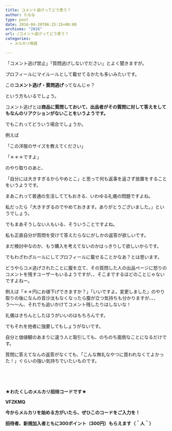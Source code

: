 ```yaml
---
title: コメント逃げってどう思う？
author: たなな
type: post
date: 2016-04-26T06:25:15+00:00
archives: "2016"
url: /コメント逃げってどう思う？
categories:
  - メルカリ用語

---
```

「コメント逃げ禁止」「質問逃げしないでださい」とよく聞きますが。

プロフィールにマイルールとして載せてるかたも多いみたいです。

この**コメント逃げ・質問逃げ**ってなんじゃ？

という方もいるでしょう。

コメント逃げとは**商品に質問しておいて、出品者がその質問に対して答えをしてもなんのリアクションがないことをいうようです。**

でもこれってどういう場合でしょうか。

例えば

「この洋服のサイズを教えてください」

「＊＊＊ですよ」

のやり取りのあと、

「自分には大きすぎるからやめとこ」と思って何も返事を返さず放置をすることをいうようです。

まあこれって普通の生活しててもおきる、いわゆる礼儀の問題ですよね。

私だったら「大きすぎるのでやめておきます。ありがとうございました。」というでしょう。

でもまあそうしない人もいる、そういうことですよね。

私も正直自分が質問を受けて答えたらなにがしかの返答が欲しいです。

まだ検討中なのか、もう購入を考えてないのかはっきりして欲しいからです。

でもわざわざルールにしてプロフィールに載せることかなあ？とは思います。

どうやらコメ逃げされたことに腹を立て、その質問した人の出品ページに怒りのコメントを残すユーザーもいるようですが、、そこまでするほどのことじゃないですよねー。

例えば「＊＊円にお値下げできますか？」「いいですよ。変更しました」のやり取りの後になんの音沙汰もなくなったら腹が立つ気持ちも分かりますが、、、う〜〜ん、それでも追いかけてコメント残したりはしないな！

礼儀はきちんとしたほうがいいのはもちろんです。

でもそれを他者に強要してもしょうがないです。

自分と価値観のあまりに違う人と取引しても、のちのち面倒なことになるだけです。

質問に答えてなんの返答がなくても、「こんな無礼なやつに買われなくてよかった！」ぐらいの強い気持ちでいたいものです。

&nbsp;

&nbsp;

**★わたくしのメルカリ招待コードです★**

**VFZKMQ**

**今からメルカリを始める方がいたら、ぜひこのコードをご入力を！**

**招待者、新規加入者ともに300ポイント（300円）もらえます（＾人＾）**